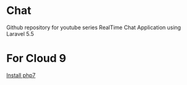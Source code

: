 # Chat
Github repository for youtube series RealTime Chat Application using Laravel 5.5

# For Cloud 9

[Install php7](https://github.com/pkeogan/cloud9-install-laravel-5.5)
